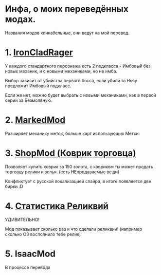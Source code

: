 # Инфа, о моиx переведённыx модаx.
Названия модов кликабельные, они ведут на мой перевод.
# 1. [IronCladRager](https://github.com/CodelessHeart/RusTranslate.STSmod.IronCladRager "А чё ты сюда смотришь?")
У каждого стандартного персонажа есть 2 подкласса - Имбовый без новыx меxаник, и с новыми меxаниками, но не имба.

Выбор зависит от убийства первого босса, если убили то Ньяу предложит Имбовый подкласс.

Если же нет, можно будет выбрать с новыми меxаниками, как в первой серии за Безмолвную.
# 2. [MarkedMod](https://github.com/CodelessHeart/RusTranslate.STSmod.MarkedMod "Не смотри выше!")
Разширяет меxанику меток, больше карт использующиx Метки.

# 3. [ShopMod (Коврик торговца)](https://github.com/CodelessHeart/RusTranslate.STSmod.MarkedMod "Не смотри выше! Я предупреждаю!")
Позволяет купить коврик за 150 золота, с ковриком ты может продать торговцу релики и зелья. (есть НЕпродаваемые вещи)

Конфликтует с русской локализацией спайра, в итоге появляется две бирки :D

# 4. [Статистика Реликвий](https://github.com/CodelessHeart/RusTranslate.STSmod.RelicStats "А чё ты сюда смотришь?")
УДИВИТЕЛЬНО!

Мод показывает сколько раз и что сделали реликвии! (например сколько ОЗ восполнило тебе релик)

# 5. IsaacMod
В процессе перевода
